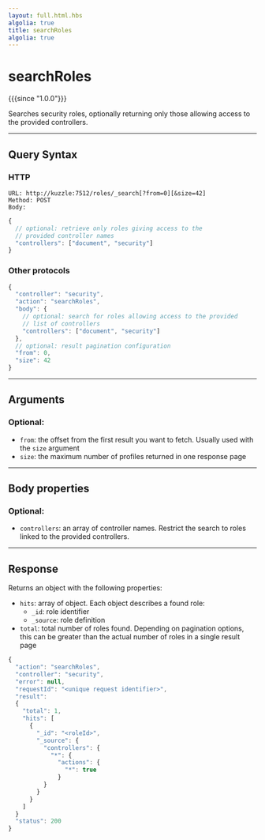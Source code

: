 ```yaml
---
layout: full.html.hbs
algolia: true
title: searchRoles
algolia: true
---
```


# searchRoles

{{{since "1.0.0"}}}

Searches security roles, optionally returning only those allowing access to the provided controllers.

---

## Query Syntax

### HTTP

```http
URL: http://kuzzle:7512/roles/_search[?from=0][&size=42]
Method: POST  
Body:
```

```js
{
  // optional: retrieve only roles giving access to the
  // provided controller names
  "controllers": ["document", "security"]
}
```

### Other protocols

```js
{
  "controller": "security",
  "action": "searchRoles",
  "body": {
    // optional: search for roles allowing access to the provided
    // list of controllers
    "controllers": ["document", "security"]
  },
  // optional: result pagination configuration
  "from": 0,
  "size": 42
}
```

---

## Arguments

### Optional:

* `from`: the offset from the first result you want to fetch.  Usually used with the `size` argument
* `size`: the maximum number of profiles returned in one response page

---

## Body properties

### Optional:

* `controllers`: an array of controller names. Restrict the search to roles linked to the provided controllers.

---

## Response

Returns an object with the following properties:

* `hits`: array of object. Each object describes a found role:
  * `_id`: role identifier
  * `_source`: role definition
* `total`: total number of roles found. Depending on pagination options, this can be greater than the actual number of roles in a single result page

```javascript
{
  "action": "searchRoles",
  "controller": "security",
  "error": null,
  "requestId": "<unique request identifier>",
  "result": 
  {
    "total": 1,
    "hits": [
      {
        "_id": "<roleId>",
        "_source": {
          "controllers": {
            "*": {
              "actions": {
                "*": true
              }
          }
        }
      }
    ]
  }
  "status": 200
}
```
